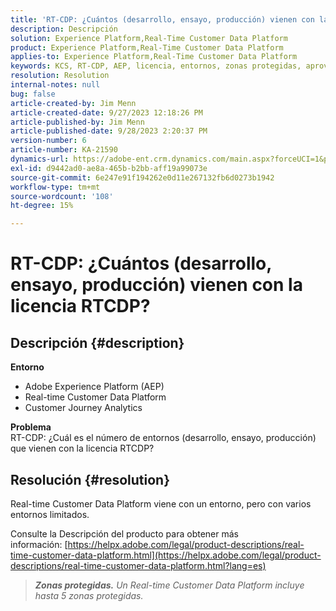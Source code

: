 ```yaml
---
title: 'RT-CDP: ¿Cuántos (desarrollo, ensayo, producción) vienen con la licencia RTCDP?'
description: Descripción
solution: Experience Platform,Real-Time Customer Data Platform
product: Experience Platform,Real-Time Customer Data Platform
applies-to: Experience Platform,Real-Time Customer Data Platform
keywords: KCS, RT-CDP, AEP, licencia, entornos, zonas protegidas, aprovisionamiento, Customer Journey Analytics, desarrollo, ensayo, producción, Adobe Experience Platform
resolution: Resolution
internal-notes: null
bug: false
article-created-by: Jim Menn
article-created-date: 9/27/2023 12:18:26 PM
article-published-by: Jim Menn
article-published-date: 9/28/2023 2:20:37 PM
version-number: 6
article-number: KA-21590
dynamics-url: https://adobe-ent.crm.dynamics.com/main.aspx?forceUCI=1&pagetype=entityrecord&etn=knowledgearticle&id=4ffb62f5-2f5d-ee11-be6f-6045bd006268
exl-id: d9442ad0-ae8a-465b-b2bb-aff19a99073e
source-git-commit: 6e247e91f194262e0d11e267132fb6d0273b1942
workflow-type: tm+mt
source-wordcount: '108'
ht-degree: 15%

---
```


# RT-CDP: ¿Cuántos (desarrollo, ensayo, producción) vienen con la licencia RTCDP?

## Descripción {#description}

<b>Entorno</b>
- Adobe Experience Platform (AEP)
- Real-time Customer Data Platform
- Customer Journey Analytics




<b>Problema</b>
<br>RT-CDP: ¿Cuál es el número de entornos (desarrollo, ensayo, producción) que vienen con la licencia RTCDP?<br>

## Resolución {#resolution}


Real-time Customer Data Platform viene con un entorno, pero con varios entornos limitados.

Consulte la Descripción del producto para obtener más información: [https://helpx.adobe.com/legal/product-descriptions/real-time-customer-data-platform.html](https://helpx.adobe.com/legal/product-descriptions/real-time-customer-data-platform.html?lang=es)


> <b>*Zonas protegidas.</b> Un Real-time Customer Data Platform incluye hasta 5 zonas protegidas.*
